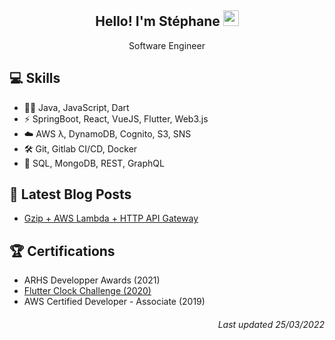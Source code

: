 

<h2 align="center">Hello! I'm Stéphane <img src="https://media.giphy.com/media/hvRJCLFzcasrR4ia7z/giphy.gif" width="25px"></h2>
<p align="center">Software Engineer</p>

<h2>💻 Skills</h2>

- 👨‍💻 Java, JavaScript, Dart
- ⚡ SpringBoot, React, VueJS, Flutter, Web3.js
- ☁️ AWS λ, DynamoDB, Cognito, S3, SNS
- 🛠️ Git, Gitlab CI/CD, Docker
- 🎯 SQL, MongoDB, REST, GraphQL

<h2>📝 Latest Blog Posts</h2>

- [Gzip + AWS Lambda + HTTP API Gateway](https://medium.com/@vanbergstephane/gzip-aws-lambda-http-api-gateway-6b9c6431c564)

<h2>🏆 Certifications</h2>

- ARHS Developper Awards (2021)
- [Flutter Clock Challenge (2020)](https://www.credential.net/983c3cf3-1fef-4e7f-bb23-e98d9ba22585?key=a0bc7f75ae239aa09f724118b34e48cbb30e08fdd4e39333cb815e906b154292)
- AWS Certified Developer - Associate (2019)

<h6 align="right">Last updated 25/03/2022</h6>
